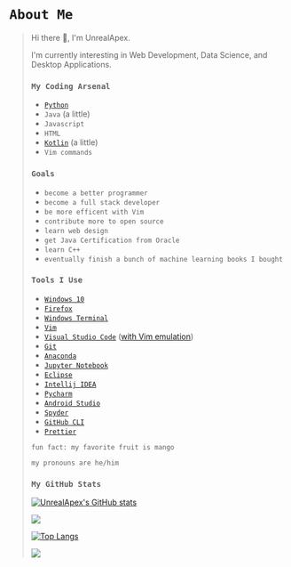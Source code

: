 # `About Me`
>
> Hi there 👋, I'm UnrealApex.
> 
> I'm currently interesting in Web Development, Data Science, and Desktop Applications.
> 
> 
> 
> ### `My Coding Arsenal`
> 
> 
>- [`Python`](https://github.com/python/cpython)
>- `Java` (a little)
>- `Javascript` 
>- `HTML` 
>- [`Kotlin`](https://github.com/JetBrains/kotlin) (a little)
>- `Vim commands`
> 
> 
>### `Goals`
>
>- `become a better programmer`
>- `become a full stack developer` 
>- `be more efficent with Vim`
>- `contribute more to open source`
>- `learn web design`
>- `get Java Certification from Oracle`
>- `learn C++`
>- `eventually finish a bunch of machine learning books I bought` 
>
>
>### `Tools I Use`
>
>- [`Windows 10`](https://www.microsoft.com/en-us/windows/get-windows-10) 
>- [`Firefox`](https://www.mozilla.org/en-US/firefox/new/)
>- [`Windows Terminal`](https://github.com/microsoft/terminal)
>- [`Vim`](https://github.com/vim/vim)
>- [`Visual Studio Code`](https://github.com/microsoft/vscode) ([with Vim emulation](https://github.com/VSCodeVim/Vim))
>- [`Git`](https://git-scm.com/)
>- [`Anaconda`](https://www.anaconda.com)
>- [`Jupyter Notebook`](https://github.com/jupyter/notebook )
>- [`Eclipse`](https://www.eclipse.org/)
>- [`Intellij IDEA`](https://github.com/JetBrains/intellij-community)
>- [`Pycharm`](https://www.jetbrains.com/pycharm/)
>- [`Android Studio`](https://developer.android.com/studio)
>- [`Spyder`](https://github.com/spyder-ide/spyder) 
>- [`GitHub CLI`](https://github.com/cli/cli)
>- [`Prettier`](https://github.com/prettier/prettier) 
>
> 
> `fun fact: my favorite fruit is mango`
>
>
> `my pronouns are he/him`
> 
> 
>### `My GitHub Stats`
> 
>[![UnrealApex's GitHub stats](https://github-readme-stats.vercel.app/api?username=unrealapex&count_private=true&show_icons=true&theme=dark)](https://github.com/anuraghazra/github-readme-stats)
>
>![](https://github-readme-streak-stats.herokuapp.com/?user=unrealapex&theme=dark)
>
>[![Top Langs](https://github-readme-stats.vercel.app/api/top-langs/?username=UnrealApex)](https://github.com/anuraghazra/github-readme-stats)
>
> ![](https://www.vim.org/images/vim_created.gif)
<!--
**UnrealApex/UnrealApex** is a ✨ _special_ ✨ repository because its `README.md` (this file) appears on your GitHub profile.

Here are some ideas to get you started:

- 🔭 I’m currently working on ...
- 🌱 I’m currently learning ...
- 👯 I’m looking to collaborate on ...
- 🤔 I’m looking for help with ...
- 💬 Ask me about ...
- 📫 How to reach me: ...
- 😄 Pronouns: he\him
- ⚡ Fun fact: ...
-->




